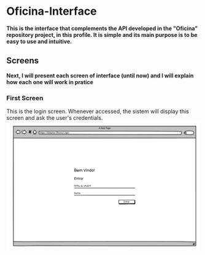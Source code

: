 # Oficina-Interface

**This is the interface that complements the API developed in the "Oficina" repository project, in this profile.
It is simple and its main purpose is to be easy to use and intuitive.**

## Screens

**Next, I will present each screen of interface (until now) and I will explain how each one will work in pratice**

### First Screen

This is the login screen. Whenever accessed, the sistem will display this screen and ask the user's credentials.
!["Login Screen"](/src/README_images/Login.png)
